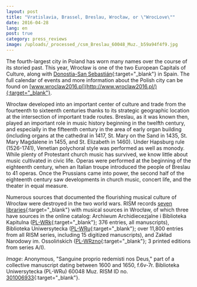 ```yaml
---
layout: post
title: "Vratislavia, Brassel, Breslau, Wrocław, or \"WrocLove\""
date: 2016-04-28
lang: en
post: true
category: press_reviews
image: /uploads/_processed_/csm_Breslau_60048_Muz._b59a94f4f9.jpg
---
```



The fourth-largest city in Poland has worn many names over the course of its storied past. This year, Wrocław is one of the two European Capitals of Culture, along with [Donostia-San Sebastián](http://www.rism.info/en/home/newsdetails/article/189/donostia-san-sebastian-european-capital-of-culture-2016.html){:target="_blank"} in Spain. The full calendar of events and more information about the Polish city can be found on [www.wroclaw2016.pl](http://www.wroclaw2016.pl/){:target="_blank"}.

Wrocław developed into an important center of culture and trade from the fourteenth to sixteenth centuries thanks to its strategic geographic location at the intersection of important trade routes. Breslau, as it was known then, played an important role in music history beginning in the twelfth century, and especially in the fifteenth century in the area of early organ building (including organs at the cathedral in 1417, St. Mary on the Sand in 1435, St. Mary Magdalene in 1455, and St. Elizabeth in 1460). Under Hapsburg rule (1526-1741), Venetian polychoral style was performed as well as monody. While plenty of Protestant church music has survived, we know little about music cultivated in civic life. Operas were performed at the beginning of the eighteenth century, when an Italian troupe introduced the people of Breslau to 41 operas. Once the Prussians came into power, the second half of the eighteenth century saw developments in church music, concert life, and the theater in equal measure.

Numerous sources that documented the flourishing musical culture of Wrocław were destroyed in the two world wars. RISM records [seven libraries](http://www.rism.info/en/sigla.html){:target="_blank"} with musical sources in Wrocław, of which three have sources in the online catalog: Archiwum Archidiecezjalne i Biblioteka Kapitulna ([PL-WRk](https://opac.rism.info/search?View=rism&siglum=PL-WRk){:target="_blank"}; 376 entries, all manuscripts), Biblioteka Uniwersytecka ([PL-WRu](https://opac.rism.info/search?View=rism&siglum=PL-WRu){:target="_blank"}; over 11,800 entries from all RISM series, including 15 digitized manuscripts), and Zakład Narodowy im. Ossolińskich ([PL-WRzno](https://opac.rism.info/search?View=rism&siglum=PL-WRzno){:target="_blank"}; 3 printed editions from series A/I).



_Image_: Anonymous, "Sanguine proprio redemisti nos Deus," part of a collective manuscript dating between 1600 and 1650, f.6v-7r. Biblioteka Uniwersytecka (PL-WRu) 60048 Muz. RISM ID no. [301006933](https://opac.rism.info/search?View=rism&documentid=301006933){:target="_blank"}.



<script type="text/javascript">var switchTo5x=true;</script><script type="text/javascript" src="http://w.sharethis.com/button/buttons.js"></script><script type="text/javascript">stLight.options({publisher: "9b601438-1ce1-49d8-bfd7-9cff5df54c17", doNotHash: false, doNotCopy: false, hashAddressBar: false});</script>